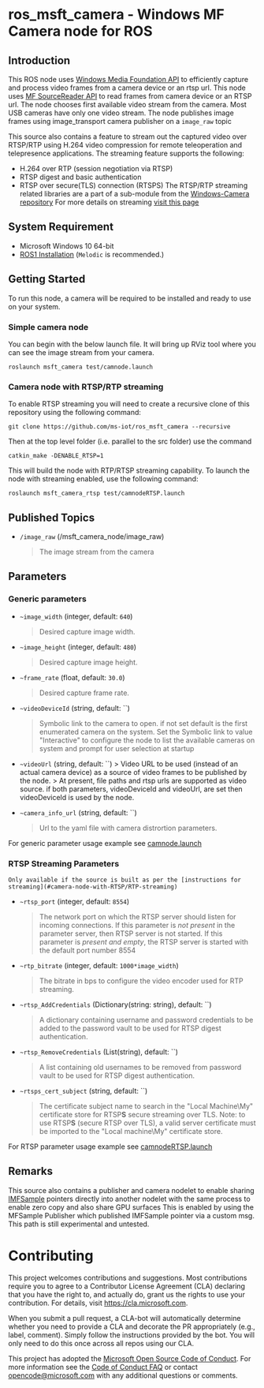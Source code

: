 # ros_msft_camera - Windows MF Camera node for ROS
## Introduction
This ROS node uses [Windows Media Foundation API](https://docs.microsoft.com/en-us/windows/win32/medfound/about-the-media-foundation-sdk) to efficiently capture and process video frames from a camera device or an rtsp url.
This node uses [MF SourceReader API](https://docs.microsoft.com/en-us/windows/win32/medfound/source-reader) to read frames from camera device or an RTSP url. The node chooses first available video stream from the camera. Most USB cameras have only one video stream.
The node publishes image frames using image_transport camera publisher on a `image_raw` topic  

This source also contains a feature to stream out the captured video over RTSP/RTP using H.264 video compression for remote teleoperation and telepresence applications.
The streaming feature supports the following:  
- H.264 over RTP (session negotiation via RTSP)
- RTSP digest and basic authentication 
- RTSP over secure(TLS) connection (RTSPS)
The RTSP/RTP streaming related libraries are a part of a sub-module from the [Windows-Camera repository](https://github.com/microsoft/Windows-Camera/tree/release/NetworkVideoStreamer_1_0)
For more details on streaming [visit this page](https://github.com/microsoft/Windows-Camera/blob/release/NetworkVideoStreamer_1_0/README.md)  

## System Requirement

  * Microsoft Windows 10 64-bit
  * [ROS1 Installation](http://wiki.ros.org/Installation/Windows) (`Melodic` is recommended.)
  
## Getting Started

To run this node, a camera will be required to be installed and ready to use on your system.

### Simple camera node
You can begin with the below launch file. It will bring up RViz tool where you can see the image stream from your camera.

```
roslaunch msft_camera test/camnode.launch
```

### Camera node with RTSP/RTP streaming
To enable RTSP streaming you will need to create a recursive clone of this repository using the following command:  
```
git clone https://github.com/ms-iot/ros_msft_camera --recursive
```

Then at the top level folder (i.e. parallel to the src folder) use the command  

```
catkin_make -DENABLE_RTSP=1
```
This will build the node with RTP/RTSP streaming capability. 
To launch the node with streaming enabled, use the following command:

```
roslaunch msft_camera_rtsp test/camnodeRTSP.launch
``` 

## Published Topics

  * `/image_raw` (/msft_camera_node/image_raw)
    > The image stream from the camera

## Parameters

### Generic parameters  

  * `~image_width` (integer, default: `640`)
    > Desired capture image width.

  * `~image_height` (integer, default: `480`)
    > Desired capture image height.

  * `~frame_rate` (float, default: `30.0`)
    > Desired capture frame rate.

  * `~videoDeviceId` (string, default: ``)
    > Symbolic link to the camera to open. if not set default is the first enumerated camera on the system.
    > Set the Symbolic link to value "Interactive" to configure the node to list the available cameras on system and prompt for user selection at startup

   * `~videoUrl` (string, default: ``)
    > Video URL to be used (instead of an actual camera device) as a source of video frames to be published by the node.
    > At present, file paths and rtsp urls are supported as video source. if both parameters, videoDeviceId and videoUrl, are set then videoDeviceId is used by the node.

  * `~camera_info_url` (string, default: ``)
    > Url to the yaml file with camera distrortion parameters.

For generic parameter usage example see [camnode.launch](test/camnode.launch) 

### RTSP Streaming Parameters  
    Only available if the source is built as per the [instructions for streaming](#camera-node-with-RTSP/RTP-streaming)  
  
  * `~rtsp_port` (integer, default: `8554`)
    > The network port on which the RTSP server should listen for incoming connections.
    > If this parameter is *not present* in the parameter server, then RTSP server is not started.
    > If this parameter is *present and empty*, the RTSP server is started with the default port number 8554

  * `~rtp_bitrate` (integer, default: `1000*image_width`)
    > The bitrate in bps to configure the video encoder used for RTP streaming.
  
  * `~rtsp_AddCredentials` (Dictionary(string: string), default: ``)
    > A dictionary containing username and password credentials to be added to the password vault to be used for RTSP digest authentication. 

  * `~rtsp_RemoveCredentials` (List(string), default: ``)
    > A list containing old usernames to be removed from password vault to be used for RTSP digest authentication. 

  * `~rtsps_cert_subject` (string, default: ``)
    > The certificate subject name to search in the "Local Machine\My" certificate store for RTSP**S** secure streaming over TLS.
    > Note: to use RTSP**S** (secure RTSP over TLS), a valid server certificate must be imported to the "Local machine\My" certificate store.

For RTSP parameter usage example see [camnodeRTSP.launch](test/camnodeRTSP.launch)

## Remarks

This source also contains a publisher and camera nodelet to enable sharing [IMFSample](https://docs.microsoft.com/en-us/windows/win32/api/mfobjects/nn-mfobjects-imfsample) pointers directly into another nodelet with the same process to enable zero copy and also share GPU surfaces
This is enabled by using the MFSample Publisher which published IMFSample pointer via a custom msg. This path is still experimental and untested.  

# Contributing

This project welcomes contributions and suggestions.  Most contributions require you to agree to a
Contributor License Agreement (CLA) declaring that you have the right to, and actually do, grant us
the rights to use your contribution. For details, visit https://cla.microsoft.com.

When you submit a pull request, a CLA-bot will automatically determine whether you need to provide
a CLA and decorate the PR appropriately (e.g., label, comment). Simply follow the instructions
provided by the bot. You will only need to do this once across all repos using our CLA.

This project has adopted the [Microsoft Open Source Code of Conduct](https://opensource.microsoft.com/codeofconduct/).
For more information see the [Code of Conduct FAQ](https://opensource.microsoft.com/codeofconduct/faq/) or
contact [opencode@microsoft.com](mailto:opencode@microsoft.com) with any additional questions or comments.



